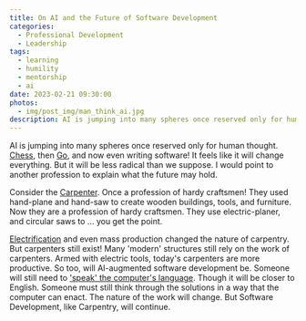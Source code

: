 ```yaml
---
title: On AI and the Future of Software Development
categories:
  - Professional Development
  - Leadership
tags:
  - learning
  - humility
  - mentorship
  - ai
date: 2023-02-21 09:30:00
photos: 
  - img/post_img/man_think_ai.jpg
description: AI is jumping into many spheres once reserved only for human thought. What imapct will it have on Software Development?
---
```


AI is jumping into many spheres once reserved only for human thought. [Chess](https://www.theguardian.com/sport/2021/feb/12/deep-blue-computer-beats-kasparov-chess-1996), then [Go](https://www.bbc.com/news/technology-40042581), and now even writing software! It feels like it will change everything. But it will be less radical than we suppose. I would point to another profession to explain what the future may hold.

Consider the [Carpenter](https://www.bls.gov/ooh/construction-and-extraction/carpenters.htm). Once a profession of hardy craftsmen! They used hand-plane and hand-saw to create wooden buildings, tools, and furniture. Now they are a profession of hardy craftsmen. They use electric-planer, and circular saws to ... you get the point.

[Electrification](https://en.wikipedia.org/wiki/Electrification) and even mass production changed the nature of carpentry. But carpenters still exist! Many 'modern' structures still rely on the work of carpenters. Armed with electric tools, today's carpenters are more productive. So too, will AI-augmented software development be. Someone will still need to ['speak' the computer's language](/2017/03/07/software-developers-are-translators/). Though it will be closer to English. Someone must still think through the solutions in a way that the computer can enact. The nature of the work will change. But Software Development, like Carpentry, will continue.